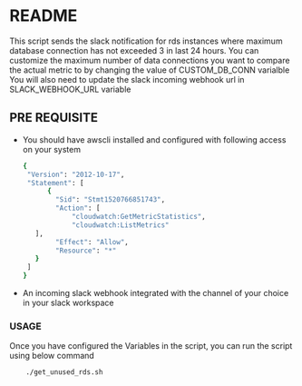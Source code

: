 # README
This script sends the slack notification for rds instances where maximum database connection has not exceeded 3 in last 24 hours.
You can customize the maximum number of data connections you want to compare the actual metric to by changing the value of CUSTOM_DB_CONN varialble
You will also need to update the slack incoming webhook url in SLACK_WEBHOOK_URL variable
## PRE REQUISITE
  - You should have awscli installed and configured with following access on your system
    ```sh
    {
     "Version": "2012-10-17",
     "Statement": [
          {
            "Sid": "Stmt1520766851743",
            "Action": [
                "cloudwatch:GetMetricStatistics",
                "cloudwatch:ListMetrics"
       ],
            "Effect": "Allow",
            "Resource": "*"
       }
     ]
    }
    ```
    
 - An incoming slack webhook integrated with the channel of your choice in your slack workspace

### USAGE
Once you have configured the Variables in the script, you can run the script using below command
```sh
    ./get_unused_rds.sh
```

